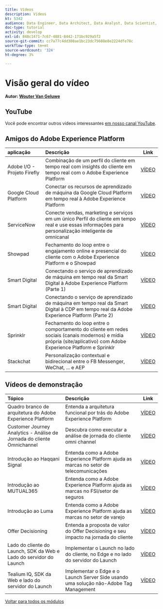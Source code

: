 ```yaml
---
title: Vídeos
description: Vídeos
kt: 5342
audience: Data Engineer, Data Architect, Data Analyst, Data Scientist, Orchestration Engineer, BI Expert, Marketer
doc-type: tutorial
activity: develop
exl-id: 848c1471-7c67-4881-8442-171bc929a5f2
source-git-commit: cc7a77c4dd380ae1bc23dc75608e8e2224dfe78c
workflow-type: tm+mt
source-wordcount: '324'
ht-degree: 3%

---
```


# Visão geral do vídeo

**Autor: [Wouter Van Geluwe](https://www.linkedin.com/in/woutervangeluwe/)**

## YouTube

Você pode encontrar outros vídeos interessantes [em nosso canal YouTube](https://www.youtube.com/channel/UCUKG2dkZ9pYuZUPebQ21jUw).

## Amigos do Adobe Experience Platform

| aplicação | Descrição | Link |
|:-------------|:-------------| :---------------:|
| Adobe I/O - Projeto Firefly | Combinação de um perfil do cliente em tempo real com insights do cliente em tempo real com o Adobe Experience Platform | [VÍDEO](https://video.tv.adobe.com/v/36637?quality=12&learn=on) |
| Google Cloud Platform | Conectar os recursos de aprendizado de máquina da Google Cloud Platform em tempo real à Adobe Experience Platform | [VÍDEO](https://video.tv.adobe.com/v/36638?quality=12&learn=on) |
| ServiceNow | Conecte vendas, marketing e serviços em um único Perfil do cliente em tempo real e use essas informações para personalização inteligente de omnicanal | [VÍDEO](https://video.tv.adobe.com/v/39483?quality=12&learn=on) |
| Showpad | Fechamento do loop entre o engajamento online e presencial do cliente com o Adobe Experience Platform e o Showpad | [VÍDEO](https://video.tv.adobe.com/v/36363?quality=12&learn=on) |
| Smart Digital | Conectando o serviço de aprendizado de máquina em tempo real da Smart Digital à Adobe Experience Platform (Parte 1) | [VÍDEO](https://video.tv.adobe.com/v/36324?quality=12&learn=on) |
| Smart Digital | Conectando o serviço de aprendizado de máquina em tempo real da Smart Digital à CDP em tempo real da Adobe Experience Platform (Parte 2) | [VÍDEO](https://video.tv.adobe.com/v/327187?quality=12&learn=on) |
| Sprinklr | Fechamento do loop entre o comportamento do cliente em redes sociais (canais modernos) e mídia própria (site/aplicativo) com Adobe Experience Platform e Sprinklr | [VÍDEO](https://video.tv.adobe.com/v/331779?quality=12&learn=on) |
| Stackchat | Personalização contextual e bidirecional entre o FB Messenger, WeChat, ... e AEP | [VÍDEO](https://video.tv.adobe.com/v/35846?quality=12&learn=on) |


## Vídeos de demonstração

| Tópico | Descrição | Link |
|:-------------|:---------------|:---------------:|
| Quadro branco de arquitetura do Adobe Experience Platform | Entenda a arquitetura funcional por trás do Adobe Experience Platform | [VÍDEO](https://video.tv.adobe.com/v/35266?quality=12&learn=on) |
| Customer Journey Analytics - Análise de Jornada do cliente Omnichannel | Descubra como executar a análise de jornada do cliente omni channel | [VÍDEO](https://video.tv.adobe.com/v/327188?quality=12&learn=on) |
| Introdução ao Haqqani Signal | Entenda como a Adobe Experience Platform ajuda as marcas no setor de telecomunicações | [VÍDEO](https://video.tv.adobe.com/v/35138?quality=12&learn=on) |
| Introdução ao MUTUAL365 | Entenda como a Adobe Experience Platform ajuda as marcas no FSI/setor de seguros | [VÍDEO](https://video.tv.adobe.com/v/35498?quality=12&learn=on) |
| Introdução ao Luma | Entenda como a Adobe Experience Platform ajuda as marcas no setor de varejo | [VÍDEO](https://video.tv.adobe.com/v/35137?quality=12&learn=on) |
| Offer Decisioning | Entenda a proposta de valor do Offer Decisioning e seu impacto na jornada do cliente | [VÍDEO](https://video.tv.adobe.com/v/328829?quality=12&learn=on) |
| Lado do cliente do Launch, SDK da Web e Lado do servidor do Launch | Implementar o Launch no lado do cliente, no Edge e no lado do servidor do Launch | [VÍDEO](https://video.tv.adobe.com/v/331987?quality=12&learn=on) |
| Tealium IQ, SDK da Web e lado do servidor do Launch | Implementar o Edge e o Launch Server Side usando uma solução não-Adobe Tag Management | [VÍDEO](https://video.tv.adobe.com/v/331986?quality=12&learn=on) |

[Voltar para todos os módulos](./overview.md)
